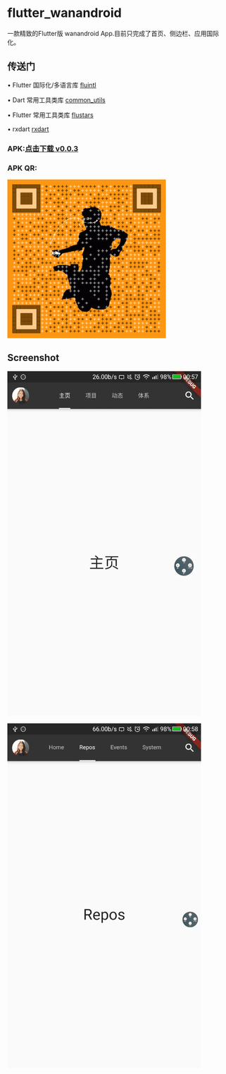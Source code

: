 # flutter_wanandroid

一款精致的Flutter版 wanandroid App.目前只完成了首页、侧边栏、应用国际化。

## 传送门

• Flutter 国际化/多语言库 [fluintl](https://github.com/Sky24n/fluintl) 

• Dart    常用工具类库    [common_utils](https://github.com/Sky24n/common_utils) 

• Flutter 常用工具类库    [flustars](https://github.com/Sky24n/flustars) 

• rxdart                 [rxdart](https://github.com/ReactiveX/rxdart) 

### APK:[点击下载 v0.0.3](https://raw.githubusercontent.com/Sky24n/LDocuments/master/AppStore/flutter_wanandroid.apk)

### APK QR:
  ![flutter_wanandroid](https://raw.githubusercontent.com/Sky24n/LDocuments/master/AppImgs/flutter_wanandroid/qrcode.png)

## Screenshot
![image](https://github.com/Sky24n/LDocuments/blob/master/AppImgs/flutter_wanandroid/2018-10-12_00_57_58.gif)  

![image](https://github.com/Sky24n/LDocuments/blob/master/AppImgs/flutter_wanandroid/2018-10-12_00_58_49.gif)




